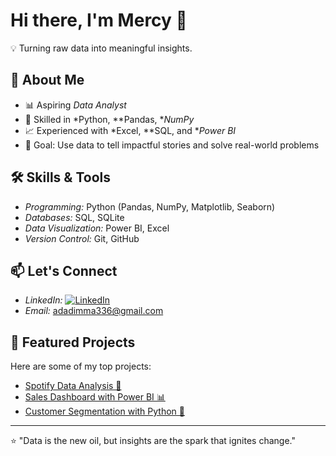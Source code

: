 # Hi there, I'm Mercy 👋  

💡 Turning raw data into meaningful insights.

## 🚀 About Me
- 📊 Aspiring *Data Analyst*
- 🐍 Skilled in *Python, **Pandas, **NumPy*
- 📈 Experienced with *Excel, **SQL, and **Power BI*
- 🎯 Goal: Use data to tell impactful stories and solve real-world problems

## 🛠 Skills & Tools
- *Programming:* Python (Pandas, NumPy, Matplotlib, Seaborn)
- *Databases:* SQL, SQLite
- *Data Visualization:* Power BI, Excel
- *Version Control:* Git, GitHub

## 📫 Let's Connect
- *LinkedIn:* [![LinkedIn](https://img.shields.io/badge/LinkedIn-Connect-blue)](https://www.linkedin.com/in/mercy-edwin) 
- *Email:* adadimma336@gmail.com

## 📌 Featured Projects
Here are some of my top projects:
- [Spotify Data Analysis 🎵](https://github.com/yourusername/spotify-data-analysis)
- [Sales Dashboard with Power BI 📊](https://github.com/yourusername/sales-dashboard)
- [Customer Segmentation with Python 🧩](https://github.com/yourusername/customer-segmentation)

---

⭐ "Data is the new oil, but insights are the spark that ignites change."
